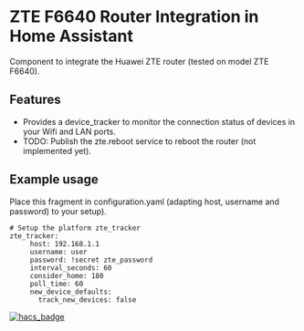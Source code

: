 # ZTE F6640 Router Integration in Home Assistant
Component to integrate the Huawei ZTE router (tested on model ZTE F6640).

## Features
- Provides a device_tracker to monitor the connection status of devices in your Wifi and LAN ports.
- TODO: Publish the zte.reboot service to reboot the router (not implemented yet).

## Example usage

Place this fragment in configuration.yaml (adapting host, username and password) to your setup).

```
# Setup the platform zte_tracker
zte_tracker:
     host: 192.168.1.1
     username: user
     password: !secret zte_password
     interval_seconds: 60
     consider_home: 180
     poll_time: 60
     new_device_defaults:
       track_new_devices: false
```

[![hacs_badge](https://img.shields.io/badge/HACS-Custom-41BDF5.svg?style=for-the-badge)](https://github.com/hacs/integration)
